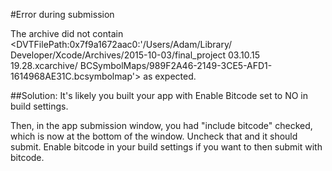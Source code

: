 #Error during submission

The archive did not contain <DVTFilePath:0x7f9a1672aac0:'/Users/Adam/Library/
Developer/Xcode/Archives/2015-10-03/final_project 03.10.15 19.28.xcarchive/
BCSymbolMaps/989F2A46-2149-3CE5-AFD1-1614968AE31C.bcsymbolmap'> as expected.

##Solution:
It's likely you built your app with Enable Bitcode set to NO in build settings.

Then, in the app submission window, you had "include bitcode" checked, which is now at the bottom of the window. Uncheck that and it should submit. Enable bitcode in your build settings if you want to then submit with bitcode.